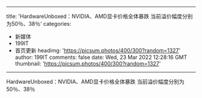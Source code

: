 
---
title: 'HardwareUnboxed：NVIDIA、AMD显卡价格全体暴跌 当前溢价幅度分别为50％、38％'
categories: 
 - 新媒体
 - 199IT
 - 首页更新
headimg: 'https://picsum.photos/400/300?random=1327'
author: 199IT
comments: false
date: Wed, 23 Mar 2022 12:28:16 GMT
thumbnail: 'https://picsum.photos/400/300?random=1327'
---

<div>   
HardwareUnboxed：NVIDIA、AMD显卡价格全体暴跌 当前溢价幅度分别为50％、38％  
</div>
            